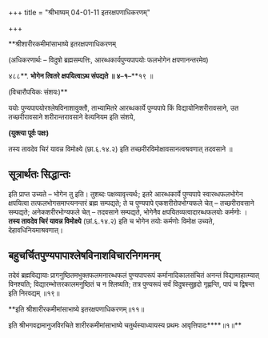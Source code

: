+++
title = "श्रीभाष्यम् 04-01-11 इतरक्षपणाधिकरणम्"

+++
<div claऽऽ="elementor-widget-container">

**श्रीशारीरकमीमांसाभाष्ये इतरक्षपणाधिकरणम्

(अधिकरणार्थः – विदुषो ब्रह्मसम्पत्तिः, आरब्धकार्यपुण्यपापयोः फलभोगेन क्षपणानन्तरमेव)

४८८**. **भोगेन त्वितरे क्षपयित्वाऽथ संपद्यते ॥ ४**–**१**–**१९ ॥

(विचारौपयिकः संशयः)**

ययोः पुण्यपापयोरश्लेषविनाशावुक्तौ, ताभ्यामितरे आरब्धकार्ये पुण्यपापे किं विद्यायोनिशरीरावसाने, उत तच्छरीरावसाने शरीरान्तरावसाने वेत्यनियम इति संशये,

**(युक्त्या पूर्वः पक्षः)**

 तस्य तावदेव चिरं यावन्न विमोक्ष्ये (छा.६.१४.२) इति तच्छरीरविमोक्षावसानत्वश्रवणात् तदवसाने ॥

## सूत्रार्थतः सिद्धान्तः

इति प्राप्त उच्यते – भोगेन तु इति। तुशब्दः पक्षव्यावृत्त्यर्थः; इतरे आरब्धकार्ये पुण्यपापे स्वारब्धफलभोगेन क्षपयित्वा तत्फलभोगसमाप्त्यनन्तरं ब्रह्म सम्पद्यते; ते च पुण्यपापे एकशरीरोपभोग्यफले चेत् – तच्छरीरावसाने सम्पद्यते; अनेकशरीरभोग्यफले चेत् – तदवसाने सम्पद्यते, भोगेनैव क्षपयितव्यत्वादारब्धफलयोः कर्मणोः । **तस्य तावदेव चिरं यावन्न विमोक्ष्ये** (छां.६.१४.२) इति च भोगेन तयोः कर्मणोः विमोक्ष उच्यते, देहावधिनियमाश्रवणात्।

## बहुचर्चितपुण्यपापाश्लेषविनाशविचारनिगमनम्

तदेवं ब्रह्मविद्यायाः प्रागनुष्ठितमभुक्तफलमनारब्धफलं पुण्यपापरूपं कर्मानादिकालसंचितं अनन्तं विद्यामाहात्म्यात् विनश्यति; विद्यारम्भोत्तरकालमनुष्ठितं च न श्लिष्यति; तत्र पुण्यरूपं सर्वं विदुषस्सुहृदो गृह्णन्ति, पापं च द्विषन्त इति निरवद्यम् ॥१९॥

**इति श्रीशारीरकमीमांसाभाष्ये इतरक्षपणाधिकरणम्॥११॥

इति श्रीभगवद्रामानुजविरचिते शारीरकमीमांसाभाष्ये चतुर्थस्याध्यायस्य प्रथमः आवृत्तिपादः****॥१॥**

</div>
